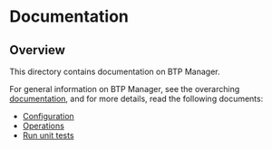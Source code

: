 # Documentation

## Overview

This directory contains documentation on BTP Manager.  

For general information on BTP Manager, see the overarching [documentation](../README.md), and for more details, read the following documents:

- [Configuration](./configuration.md)
- [Operations](./operations.md)
- [Run unit tests](testing.md)